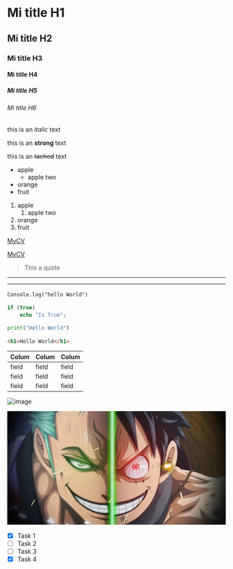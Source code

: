 <!--headers-->
# Mi title H1
## Mi title H2
### Mi title H3
#### Mi title H4
##### Mi title H5
###### Mi title H6

this is an *italic* text

this is an **strong** text

this is an ~~tached~~ text

<!--UL-->
* apple
    * apple two
* orange
* fruit
<!--OL-->
1. apple
    1. apple two
2. orange
3. fruit
<!--LINK-->
[MyCV](https://micv-f42ec.web.app/)

[MyCV](https://micv-f42ec.web.app/ "ingresa a mi CV")

> This a quote

---
___

<!--Add Code-->
`Console.log("hello World")`
<!--if you add the languaje it changes the color in the script -->
```php
if (true)
    echo "Is True";
```
```python
print("Hello World")
```
```html
<h1>Hello World</h1>
```
<!--Table-->
|Colum|Colum|Colum|
|-----|:----|:----|
|field|field|field|
|field|field|field|
|field|field|field|

<!--image-->
![image](https://cdn.hobbyconsolas.com/sites/navi.axelspringer.es/public/styles/1200/public/media/image/2021/03/one-piece-2266339.jpg?itok=e3eILfGs "Luffy sombrero de paja")

![image](luffy.png "luffy vs")

<!--GITHUB Markdown-->
* [x] Task 1
* [ ] Task 2
* [ ] Task 3
* [x] Task 4